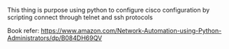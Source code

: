 This thing is purpose using python to configure cisco configuration by scripting connect through telnet and ssh protocols

Book refer: https://www.amazon.com/Network-Automation-using-Python-Administrators/dp/B084DH69QV
